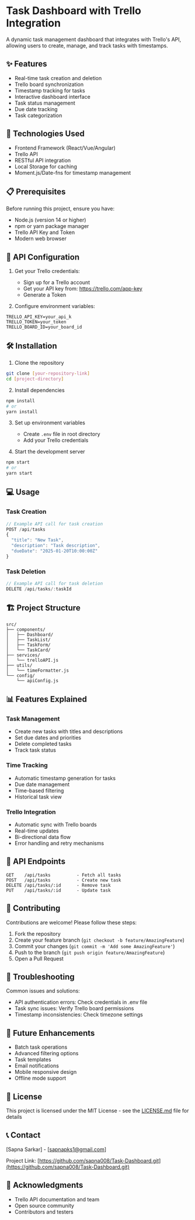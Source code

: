 # Task Dashboard with Trello Integration

A dynamic task management dashboard that integrates with Trello's API, allowing users to create, manage, and track tasks with timestamps.

## ✨ Features

- Real-time task creation and deletion
- Trello board synchronization
- Timestamp tracking for tasks
- Interactive dashboard interface
- Task status management
- Due date tracking
- Task categorization

## 🚀 Technologies Used

- Frontend Framework (React/Vue/Angular)
- Trello API
- RESTful API integration
- Local Storage for caching
- Moment.js/Date-fns for timestamp management

## 📋 Prerequisites

Before running this project, ensure you have:
- Node.js (version 14 or higher)
- npm or yarn package manager
- Trello API Key and Token
- Modern web browser

## 🔑 API Configuration

1. Get your Trello credentials:
   - Sign up for a Trello account
   - Get your API key from: https://trello.com/app-key
   - Generate a Token

2. Configure environment variables:
```env
TRELLO_API_KEY=your_api_k
TRELLO_TOKEN=your_token
TRELLO_BOARD_ID=your_board_id
```

## 🛠️ Installation

1. Clone the repository
```bash
git clone [your-repository-link]
cd [project-directory]
```

2. Install dependencies
```bash
npm install
# or
yarn install
```

3. Set up environment variables
   - Create `.env` file in root directory
   - Add your Trello credentials

4. Start the development server
```bash
npm start
# or
yarn start
```

## 💻 Usage

### Task Creation
```javascript
// Example API call for task creation
POST /api/tasks
{
  "title": "New Task",
  "description": "Task description",
  "dueDate": "2025-01-20T10:00:00Z"
}
```

### Task Deletion
```javascript
// Example API call for task deletion
DELETE /api/tasks/:taskId
```

## 🏗️ Project Structure

```
src/
├── components/
│   ├── Dashboard/
│   ├── TaskList/
│   ├── TaskForm/
│   └── TaskCard/
├── services/
│   └── trelloAPI.js
├── utils/
│   └── timeFormatter.js
└── config/
    └── apiConfig.js
```

## 📊 Features Explained

### Task Management
- Create new tasks with titles and descriptions
- Set due dates and priorities
- Delete completed tasks
- Track task status

### Time Tracking
- Automatic timestamp generation for tasks
- Due date management
- Time-based filtering
- Historical task view

### Trello Integration
- Automatic sync with Trello boards
- Real-time updates
- Bi-directional data flow
- Error handling and retry mechanisms

## 🔄 API Endpoints

```
GET    /api/tasks          - Fetch all tasks
POST   /api/tasks          - Create new task
DELETE /api/tasks/:id      - Remove task
PUT    /api/tasks/:id      - Update task
```

## 🤝 Contributing

Contributions are welcome! Please follow these steps:

1. Fork the repository
2. Create your feature branch (`git checkout -b feature/AmazingFeature`)
3. Commit your changes (`git commit -m 'Add some AmazingFeature'`)
4. Push to the branch (`git push origin feature/AmazingFeature`)
5. Open a Pull Request

## 🐛 Troubleshooting

Common issues and solutions:
- API authentication errors: Check credentials in .env file
- Task sync issues: Verify Trello board permissions
- Timestamp inconsistencies: Check timezone settings

## 🔮 Future Enhancements

- Batch task operations
- Advanced filtering options
- Task templates
- Email notifications
- Mobile responsive design
- Offline mode support

## 📝 License

This project is licensed under the MIT License - see the [LICENSE.md](LICENSE.md) file for details

## 📞 Contact

[Sapna Sarkar] - [sapnapks1@gmail.com]

Project Link: [https://github.com/sapna008/Task-Dashboard.git](https://github.com/sapna008/Task-Dashboard.git)

## 🙏 Acknowledgments

- Trello API documentation and team
- Open source community
- Contributors and testers
